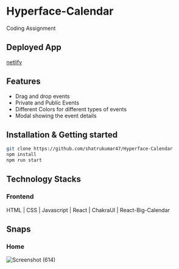 # Hyperface-Calendar
Coding Assignment 
  
  
## Deployed App

[netlify](https://hyperface-calendar.netlify.app/)

## Features

- Drag and drop events
- Private and Public Events
- Different Colors for different types of events
- Modal showing the event details

## Installation & Getting started

```bash
git clone https://github.com/shatrukumar47/Hyperface-Calendar
npm install
npm run start
```

## Technology Stacks

### Frontend
 HTML | CSS | Javascript | React | ChakraUI | React-Big-Calendar


## Snaps
### Home
![Screenshot (614)](https://github.com/shatrukumar47/Hyperface-Calendar/assets/123942835/1f709720-ffba-4c90-b5c4-9984d05830ff)











 

